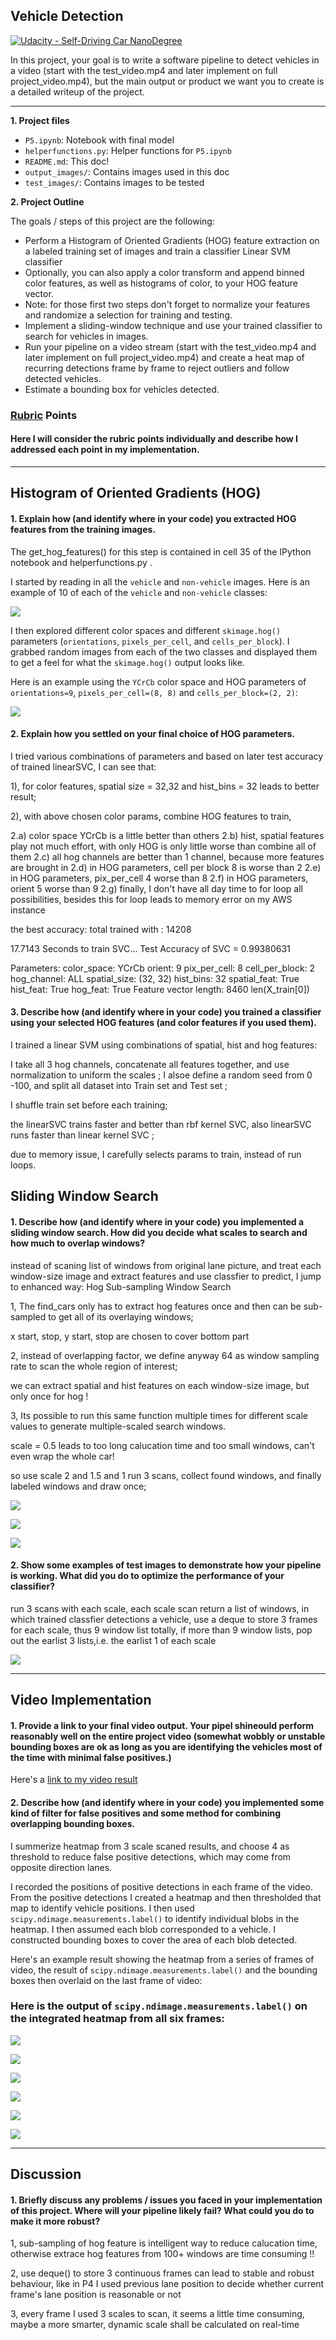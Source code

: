 ## Vehicle Detection
[![Udacity - Self-Driving Car NanoDegree](https://s3.amazonaws.com/udacity-sdc/github/shield-carnd.svg)](http://www.udacity.com/drive)

In this project, your goal is to write a software pipeline to detect vehicles in a video (start with the test_video.mp4 and later implement on full project_video.mp4), but the main output or product we want you to create is a detailed writeup of the project.

---

**1. Project files**


* `P5.ipynb`: Notebook with final model
* `helperfunctions.py`: Helper functions for `P5.ipynb`
* `README.md`: This doc!
* `output_images/`: Contains images used in this doc
* `test_images/`: Contains images to be tested



**2. Project Outline**

The goals / steps of this project are the following:

* Perform a Histogram of Oriented Gradients (HOG) feature extraction on a labeled training set of images and train a classifier Linear SVM classifier
* Optionally, you can also apply a color transform and append binned color features, as well as histograms of color, to your HOG feature vector. 
* Note: for those first two steps don't forget to normalize your features and randomize a selection for training and testing.
* Implement a sliding-window technique and use your trained classifier to search for vehicles in images.
* Run your pipeline on a video stream (start with the test_video.mp4 and later implement on full project_video.mp4) and create a heat map of recurring detections frame by frame to reject outliers and follow detected vehicles.
* Estimate a bounding box for vehicles detected.

[//]: # (Image References)
[image1]: ./output_im_ages/carnocar.png
[image2]: ./output_images/getHogFeatures.png
[image3]: ./examples/sliding_windows.jpg
[image4]: ./examples/sliding_window.jpg
[image5]: ./examples/bboxes_and_heat.png
[image6]: ./examples/labels_map.png
[image7]: ./examples/output_bboxes.png
[video1]: ./project_video.mp4

### [Rubric](https://review.udacity.com/#!/rubrics/513/view) Points
#### Here I will consider the rubric points individually and describe how I addressed each point in my implementation.  

---


## Histogram of Oriented Gradients (HOG)

#### 1. Explain how (and identify where in your code) you extracted HOG features from the training images.

The get_hog_features() for this step is contained in cell 35 of the IPython notebook and helperfunctions.py .

I started by reading in all the `vehicle` and `non-vehicle` images.  Here is an example of 10 of each of the `vehicle` and `non-vehicle` classes:

![](output_images/10car_notcar.png)


I then explored different color spaces and different `skimage.hog()` parameters (`orientations`, `pixels_per_cell`, and `cells_per_block`).  I grabbed random images from each of the two classes and displayed them to get a feel for what the `skimage.hog()` output looks like.

Here is an example using the `YCrCb` color space and HOG parameters of `orientations=9`, `pixels_per_cell=(8, 8)` and `cells_per_block=(2, 2)`:


![](output_images/getHogFeatures.png)


#### 2. Explain how you settled on your final choice of HOG parameters.

I tried various combinations of parameters and based on later test accuracy of trained linearSVC, I can see that:

1), for color features, spatial size = 32,32 and hist_bins = 32 leads to better result;

2), with above chosen color params, combine HOG features to train,

2.a) color space YCrCb is a little better than others
2.b) hist, spatial features play not much effort, with only HOG is only little worse than combine all of them
2.c) all hog channels are better than 1 channel, because more features are brought in
2.d) in HOG parameters, cell per block 8 is worse than 2
2.e) in HOG parameters, pix_per_cell 4  worse than  8 
2.f) in HOG parameters, orient 5 worse than 9
2.g) finally, I don't have all day time to for loop all possibilities, besides this for loop leads to memory error on my AWS instance

the best accuracy: 
total trained with : 14208


17.7143 Seconds to train SVC...
Test Accuracy of SVC =  0.99380631

Parameters:
color_space:  YCrCb
orient:  9
pix_per_cell:  8
cell_per_block:  2
hog_channel:  ALL
spatial_size:  (32, 32)
hist_bins:  32
spatial_feat:  True
hist_feat:  True
hog_feat:  True
Feature vector length:  8460 len(X_train[0])





#### 3. Describe how (and identify where in your code) you trained a classifier using your selected HOG features (and color features if you used them).

I trained a linear SVM using combinations of spatial, hist and hog features:

I take all 3 hog channels, concatenate all features together, and use normalization to uniform the scales ;
I alsoe define a random seed from 0 -100, and split all dataset into Train set and Test set ;

I shuffle train set before each training;

the linearSVC trains faster and better than rbf kernel SVC, also linearSVC runs faster than linear kernel SVC ;

due to memory issue, I carefully selects params to train, instead of run loops.

## Sliding Window Search

#### 1. Describe how (and identify where in your code) you implemented a sliding window search.  How did you decide what scales to search and how much to overlap windows?

instead of scaning list of windows from original lane picture, and treat each window-size image and extract features and use classfier to predict, I jump to enhanced way:  Hog Sub-sampling Window Search


1, The find_cars only has to extract hog features once and
then can be sub-sampled to get all of its overlaying windows;

x start, stop, y start, stop are chosen to cover bottom part

2, instead of overlapping factor, we define anyway 64 as window sampling rate to scan the whole region of interest;

we can extract spatial and hist features on each window-size image, but only once for hog !



3, Its possible to run this same function multiple times 
for different scale values to generate multiple-scaled search windows.

scale = 0.5 leads to too long calucation time and too small windows, 
can't even wrap the whole car!

so use scale 2 and 1.5 and 1 run 3 scans, collect found windows, and finally 
labeled windows and draw once;

![](output_images/scale1.5.png)

![](output_images/scale1.png)

![](output_images/scale2.png)


#### 2. Show some examples of test images to demonstrate how your pipeline is working.  What did you do to optimize the performance of your classifier?

run 3 scans with each scale, each scale scan return a list of windows, in which trained classfier detections a vehicle, use a deque to store 3 frames for each scale, thus 9 window list totally, if more than 9 window lists, pop out the earlist 3 lists,i.e. the earlist 1 of each scale


![](output_images/test1_3scales.png)

---

## Video Implementation

#### 1. Provide a link to your final video output.  Your pipel shineould perform reasonably well on the entire project video (somewhat wobbly or unstable bounding boxes are ok as long as you are identifying the vehicles most of the time with minimal false positives.)

Here's a [link to my video result](https://youtu.be/A51hQnZKQ58)


#### 2. Describe how (and identify where in your code) you implemented some kind of filter for false positives and some method for combining overlapping bounding boxes.

I summerize heatmap from 3 scale scaned results, and choose 4 as threshold to reduce false positive detections, which may come from opposite direction lanes.

I recorded the positions of positive detections in each frame of the video.  From the positive detections I created a heatmap and then thresholded that map to identify vehicle positions.  I then used `scipy.ndimage.measurements.label()` to identify individual blobs in the heatmap.  I then assumed each blob corresponded to a vehicle.  I constructed bounding boxes to cover the area of each blob detected.  

Here's an example result showing the heatmap from a series of frames of video, the result of `scipy.ndimage.measurements.label()` and the bounding boxes then overlaid on the last frame of video:



### Here is the output of `scipy.ndimage.measurements.label()` on the integrated heatmap from all six frames:


![](output_images/frame1.png)

![](output_images/frame2.png)

![](output_images/frame3.png)

![](output_images/frame4.png)

![](output_images/frame5.png)

![](output_images/frame6.png)

---

## Discussion

#### 1. Briefly discuss any problems / issues you faced in your implementation of this project.  Where will your pipeline likely fail?  What could you do to make it more robust?

1, sub-sampling of hog feature is intelligent way to reduce calucation time, otherwise extrace hog features from 100+ windows are time consuming !! 

2, use deque() to store 3 continuous frames can lead to stable and robust behaviour, like in P4 I used previous lane position to decide whether current frame's lane position is reasonable or not

3, every frame I used 3 scales to scan, it seems a little time consuming, maybe a more smarter, dynamic scale shall be calculated on real-time
